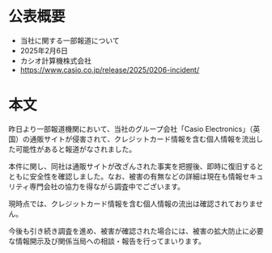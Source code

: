 # 公表概要
- 当社に関する一部報道について
- 2025年2月6日
- カシオ計算機株式会社
- https://www.casio.co.jp/release/2025/0206-incident/

# 本文
昨日より一部報道機関において、当社のグループ会社「Casio Electronics」（英国）の通販サイトが侵害されて、クレジットカード情報を含む個人情報を流出した可能性があると報道がなされました。

本件に関し、同社は通販サイトが改ざんされた事実を把握後、即時に復旧するとともに安全性を確認しました。なお、被害の有無などの詳細は現在も情報セキュリティ専門会社の協力を得ながら調査中でございます。

現時点では、クレジットカード情報を含む個人情報の流出は確認されておりません。

今後も引き続き調査を進め、被害が確認された場合には、被害の拡大防止に必要な情報開示及び関係当局への相談・報告を行ってまいります。
